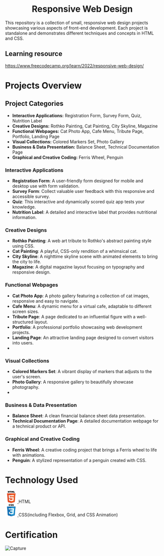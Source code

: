 <h1 align="center">Responsive Web Design</h1>
<p>This repository is a collection of small, responsive web design projects showcasing various aspects of front-end development. Each project is standalone and demonstrates different techniques and concepts in HTML and CSS. </p>

## Learning resource

https://www.freecodecamp.org/learn/2022/responsive-web-design/

<h1>Projects Overview</h1>

<h2>Project Categories</h2>

- **Interactive Applications:** Registration Form, Survey Form, Quiz, Nutrition Label
- **Creative Designs:** Rothko Painting, Cat Painting, City Skyline, Magazine
- **Functional Webpages:** Cat Photo App, Cafe Menu, Tribute Page, Portfolio, Landing Page
- **Visual Collections:** Colored Markers Set, Photo Gallery
- **Business & Data Presentation:** Balance Sheet, Technical Documentation Page
- **Graphical and Creative Coding:** Ferris Wheel, Penguin

<h3>Interactive Applications</h3>

- **Registration Form**: A user-friendly form designed for mobile and desktop use with form validation.
- **Survey Form**: Collect valuable user feedback with this responsive and accessible survey.
- **Quiz**: This interactive and dynamically scored quiz app tests your knowledge.
- **Nutrition Label**: A detailed and interactive label that provides nutritional information.

### Creative Designs

- **Rothko Painting**: A web art tribute to Rothko's abstract painting style using CSS.
- **Cat Painting**: A playful, CSS-only rendition of a whimsical cat.
- **City Skyline**: A nighttime skyline scene with animated elements to bring the city to life.
- **Magazine**: A digital magazine layout focusing on typography and responsive design.

### Functional Webpages

- **Cat Photo App**: A photo gallery featuring a collection of cat images, responsive and easy to navigate.
- **Cafe Menu**: A dynamic menu for a virtual cafe, adaptable to different screen sizes.
- **Tribute Page**: A page dedicated to an influential figure with a well-structured layout.
- **Portfolio**: A professional portfolio showcasing web development projects.
- **Landing Page**: An attractive landing page designed to convert visitors into users.
- 
### Visual Collections

- **Colored Markers Set**: A vibrant display of markers that adjusts to the user's screen.
- **Photo Gallery**: A responsive gallery to beautifully showcase photography.
- 
### Business & Data Presentation

- **Balance Sheet**: A clean financial balance sheet data presentation.
- **Technical Documentation Page**: A detailed documentation webpage for a technical product or API.

### Graphical and Creative Coding

- **Ferris Wheel**: A creative coding project that brings a Ferris wheel to life with animations.
- **Penguin**: A stylized representation of a penguin created with CSS.

# Technology Used

<a href="https://www.w3.org/html/" target="_blank" rel="noreferrer"> <img src="https://raw.githubusercontent.com/devicons/devicon/master/icons/html5/html5-original-wordmark.svg" alt="html5" width="40" height="40"/> </a>HTML 
<br>
<a href="https://www.w3schools.com/css/" target="_blank" rel="noreferrer"> <img src="https://raw.githubusercontent.com/devicons/devicon/master/icons/css3/css3-original-wordmark.svg" alt="css3" width="40" height="40"/> </a> CSS(including Flexbox, Grid, and CSS Animation)
# Certification

![Capture](https://github.com/Eltaf-azizi/Responsive-Web-Design/assets/129764881/39763373-5ff0-408b-b7a3-b1ae9989c28b)
